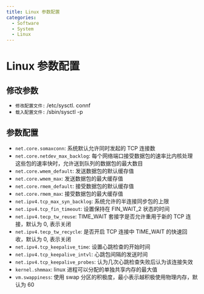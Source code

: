 ```yaml
---
title: Linux 参数配置
categories:
  - Software
  - System
  - Linux
---
```

# Linux 参数配置

## 修改参数

- `修改配置文件:` /etc/sysctl. connf
- `载入配置文件:` /sbin/sysctl -p

## 参数配置

- `net.core.somaxconn`: 系统默认允许同时发起的 TCP 连接数
- `net.core.netdev_max_backlog`: 每个网络端口接受数据包的速率比内核处理这些包的速率快时，允许送到队列的数据包的最大数目
- `net.core.wmem_default`: 发送数据包的默认缓存值
- `net.core.wmem_max`: 发送数据包的最大缓存值
- `net.core.rmem_default`: 接受数据包的默认缓存值
- `net.core.rmem_max`: 接受数据包的最大缓存值
- `net.ipv4.tcp_max_syn_backlog`: 系统允许的半连接同步包的上限
- `net.ipv4.tcp_fin_timeout`: 设置保持在 FIN_WAIT_2 状态的时间
- `net.ipv4.tecp_tw_reuse`: TIME_WAIT 套接字是否允许重用于新的 TCP 连接，默认为 0, 表示关闭
- `net.ipv4.tecp_tw_recycle`: 是否开启 TCP 连接中 TIME_WAIT 的快速回收，默认为 0, 表示关闭
- `net.ipv4.tcp_keepalive_time`: 设置心跳检查的开始时间
- `net.ipv4.tcp_keepalive_intvl`: 心跳包间隔的发送时间
- `net.ipv4.tcp_keepalive_probes`: 认为几次心跳检查失败后认为该连接失效
- `kernel.shmmax`: linux 进程可以分配的单独共享内存的最大值
- `vm.swappiness`: 使用 swap 分区的积极度，最小表示越积极使用物理内存，默认为 60

